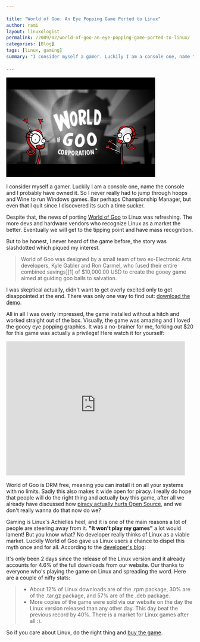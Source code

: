 ```yaml
---

title: "World of Goo: An Eye Popping Game Ported to Linux"
author: rami
layout: linuxologist 
permalink: /2009/02/world-of-goo-an-eye-popping-game-ported-to-linux/
categories: [Blog]
tags: [linux, gaming]
summary: "I consider myself a gamer. Luckily I am a console one, name the console and I probably have owned it. So I never really had to jump through hoops and Wine to run Windows games. Bar perhaps Championship Manager, but even that I quit since I discovered its such a time sucker."

---
```


![World of Goo](/assets/images/content/blog/world-of-goo.png)

I consider myself a gamer. Luckily I am a console one, name the console and I probably have owned it. So I never really had to jump through hoops and Wine to run Windows games. Bar perhaps Championship Manager, but even that I quit since I discovered its such a time sucker.

Despite that, the news of  porting [World of Goo](http://en.wikipedia.org/wiki/World_of_Goo) to Linux was refreshing. The more devs and hardware vendors who recognize Linux as a market the better. Eventually we will get to the tipping point and have mass recognition.

But to be honest, I never heard of the game before, the story was slashdotted which piqued my interest.

> World of Goo was designed by a small team of two ex-Electronic Arts developers, Kyle Gabler and Ron Carmel, who \[used their entire combined savings\]\[1\] of $10,000.00 USD to create the gooey game aimed at guiding goo balls to salvation.

I was skeptical actually, didn't want to get overly excited only to get disappointed at the end. There was only one way to find out: [download the demo](http://worldofgoo.com/dl2.php?lk=demo).

All in all I was overly impressed, the game installed without a hitch and worked straight out of the box. Visually, the game was amazing and I loved the gooey eye popping graphics. It was a no-brainer for me, forking out $20 for this game was actually a privilege! Here watch it for yourself:

<iframe width="480" height="360" src="https://www.youtube-nocookie.com/embed/-A_JfkzPwww?rel=0" frameborder="0" allowfullscreen></iframe>

World of Goo is DRM free, meaning you can install it on all your systems with no limits. Sadly this also makes it wide open for piracy. I really do hope that people will do the right thing and actually buy this game, after all we already have discussed how [piracy actually hurts Open Source]({filename}/blog/2008-10-27-do-commercial-software-companies-make-money-from-pirates.markdown), and we don't really wanna do that now do we?

Gaming is Linux's Achielles heel, and it is one of the main reasons a lot of people are steering away from it. **"It won't play my games"** a lot would lament! But you know what? No developer really thinks of Linux as a viable market. Luckily World of Goo gave us Linux users a chance to dispel this myth once and for all. According to the [developer's blog](http://2dboy.com/2009/02/12/world-of-goo-linux-version-is-ready/?linux=goo):

It's only been 2 days since the release of the Linux version and it already accounts for 4.6% of the full downloads from our website.  Our thanks to everyone who's playing the game on Linux and spreading the word.  Here are a couple of nifty stats:

> * About 12% of Linux downloads are of the .rpm package, 30% are of the .tar.gz package, and 57% are of the .deb package.
> * More copies of the game were sold via our website on the day the Linux version released than any other day.  This day beat the previous record by 40%. There is a market for Linux games after all :).

So if you care about Linux, do the right thing and [buy the game](http://2dboy.com/games.php).

